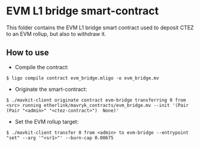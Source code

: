 # EVM L1 bridge smart-contract

This folder contains the EVM L1 bridge smart contract used to deposit CTEZ to
an EVM rollup, but also to withdraw it.

## How to use

- Compile the contract:
```
$ ligo compile contract evm_bridge.mligo -o evm_bridge.mv
```
- Originate the smart-contract:
```
$ ./mavkit-client originate contract evm-bridge transferring 0 from <src> running etherlink/mavryk_contracts/evm_bridge.mv --init '(Pair (Pair "<admin>" "<ctez-contract>")  None)'
```
- Set the EVM rollup target:
```
$ ./mavkit-client transfer 0 from <admin> to evm-bridge --entrypoint "set" --arg '"<sr1>"' --burn-cap 0.00675
```
